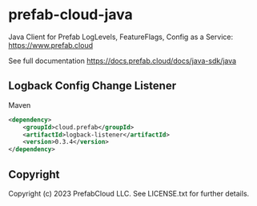 # prefab-cloud-java
Java Client for Prefab LogLevels, FeatureFlags, Config as a Service: https://www.prefab.cloud

See full documentation https://docs.prefab.cloud/docs/java-sdk/java

## Logback Config Change Listener

Maven
```xml
<dependency>
    <groupId>cloud.prefab</groupId>
    <artifactId>logback-listener</artifactId>
    <version>0.3.4</version>
</dependency>
```

## Copyright

Copyright (c) 2023 PrefabCloud LLC. See LICENSE.txt for further details.
